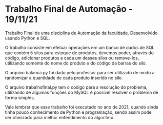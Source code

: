 # Trabalho Final de Automação - 19/11/21
Trabalho Final de uma disciplina de Automação da faculdade. Desenvolvido usando Python e SQL.

O trabalho consiste em efetuar operações em um banco de dados de SQL que contém 5 silos para estoque de produtos, devemos poder, através do código, adicionar produtos a cada um desses silos ou remove-los, utilizando somente do nome do produto e do código de barras do silo.

O arquivo balanca.py foi dado pelo professor para ser utilizado de modo a randomizar a quantidade de cada produto inserido no silo.

O arquivo trabalhofinal.py tem o codigo para a resolução do problema, utilizando de algumas funções do MySQL é possível resolver o problema de forma simples.

Vale lembrar que esse trabalho foi executado no ano de 2021, quando ainda tinha pouco conhecimento de Python e programação, sendo assim pode ser otimizado para melhor entendimento do algoritmo.
